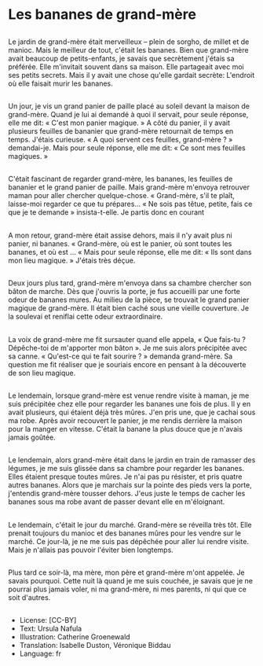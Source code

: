 # Les bananes de grand-mère

##
Le jardin de grand-mère était
merveilleux – plein de sorgho, de
millet et de manioc. Mais le meilleur
de tout, c'était les bananes.
Bien que grand-mère avait
beaucoup de petits-enfants, je
savais que secrètement j'étais sa
préférée. Elle m'invitait souvent
dans sa maison. Elle partageait
avec moi ses petits secrets.
Mais il y avait une chose qu'elle
gardait secrète: L'endroit où elle
faisait murir les bananes.

##
Un jour, je vis un grand panier de
paille placé au soleil devant la
maison de grand-mère. Quand je lui
ai demandé à quoi il servait, pour
seule réponse, elle me dit: « C'est
mon panier magique. » A côté du
panier, il y avait plusieurs feuilles
de bananier que grand-mère
retournait de temps en temps.
J'étais curieuse. « A quoi servent ces
feuilles, grand-mère ? » demandai-je.
Mais pour seule réponse, elle me
dit: « Ce sont mes feuilles
magiques. »

##
C'était fascinant de regarder grand-mère, les bananes, les feuilles de
bananier et le grand panier de
paille. Mais grand-mère m'envoya
retrouver maman pour aller
chercher quelque-chose.
« Grand-mère, s'il te plaît, laisse-moi
regarder ce que tu prépares...
« Ne sois pas têtue, petite, fais ce
que je te demande » insista-t-elle. Je
partis donc en courant

##
A mon retour, grand-mère était
assise dehors, mais il n'y avait plus
ni panier, ni bananes.
« Grand-mère, où est le panier, où
sont toutes les bananes, et où est ...
« 
Mais pour seule réponse, elle me
dit: « Ils sont dans mon lieu
magique. » J'étais très déçue.

##
Deux jours plus tard, grand-mère
m'envoya dans sa chambre
chercher son bâton de marche.
Dès que j'ouvris la porte, je fus
accueilli par une forte odeur de
bananes mures. Au milieu de la
pièce, se trouvait le grand panier
magique de grand-mère. Il était
bien caché sous une vieille
couverture. Je la soulevai et reniflai
cette odeur extraordinaire.

##
La voix de grand-mère me fit
sursauter quand elle appela, « Que
fais-tu ? Dépêche-toi de m'apporter
mon bâton ».
Je me suis alors précipitée avec sa
canne.
« Qu'est-ce qui te fait sourire ? »
demanda grand-mère. Sa question
me fit réaliser que je souriais
encore en pensant à la découverte
de son lieu magique.

##
Le lendemain, lorsque grand-mère
est venue rendre visite à maman, je
me suis précipitée chez elle pour
regarder les bananes une fois de
plus.
Il y en avait plusieurs, qui étaient
déjà très mûres. J'en pris une, que
je cachai sous ma robe. Après avoir
recouvert le panier, je me rendis
derrière la maison pour la manger
en vitesse. C'était la banane la plus
douce que je n'avais jamais goûtée.

##
Le lendemain, alors grand-mère
était dans le jardin en train de
ramasser des légumes, je me suis
glissée dans sa chambre pour
regarder les bananes. Elles étaient
presque toutes mûres. Je n'ai pas
pu résister, et pris quatre autres
bananes. Alors que je marchais sur
la pointe des pieds vers la porte,
j'entendis grand-mère tousser
dehors. J'eus juste le temps de
cacher les bananes sous ma robe
avant de passer devant elle en
m'éloignant.

##
Le lendemain, c'était le jour du
marché.
Grand-mère se réveilla très tôt.
Elle prenait toujours du manioc et
des bananes mûres pour les vendre
sur le marché.
Ce jour-là, je ne me suis pas
dépêchée pour aller lui rendre
visite. Mais je n'allais pas pouvoir
l'éviter bien longtemps.

##
Plus tard ce soir-là, ma mère, mon
père et grand-mère m'ont appelée.
Je savais pourquoi.
Cette nuit là quand je me suis
couchée, je savais que je ne pourrai
plus jamais voler, ni ma grand-mère, ni mes parents, ni qui que ce
soit d'autres.

##
* License: [CC-BY]
* Text: Ursula Nafula
* Illustration: Catherine Groenewald
* Translation: Isabelle Duston, Véronique Biddau
* Language: fr
